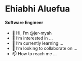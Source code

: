 # Ehiabhi Aluefua
#### Software Engineer

- 👋 Hi, I’m @jer-myah
- 👀 I’m interested in ...
- 🌱 I’m currently learning ...
- 💞️ I’m looking to collaborate on ...
- 📫 How to reach me ...

<!---
jer-myah/jer-myah is a ✨ special ✨ repository because its `README.md` (this file) appears on your GitHub profile.
You can click the Preview link to take a look at your changes.
--->
